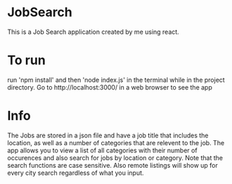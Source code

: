 # JobSearch
This is a Job Search application created by me using react.
# To run 
run 'npm install' and then 'node index.js' in the terminal while in the project directory.
Go to http://localhost:3000/ in a web browser to see the app

# Info
The Jobs are stored in a json file and have a job title that includes the location, as well as a number of categories that are relevent to the job.
The app allows you to view a list of all categories with their number of occurences and also search for jobs by location or category.
Note that the search functions are case sensitive.
Also remote listings will show up for every city search regardless of what you input.
